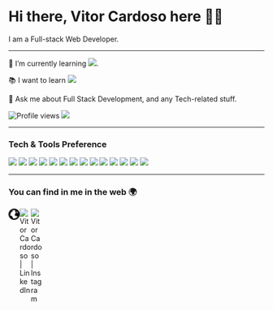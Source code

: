 # Hi there, Vitor Cardoso here 👋👋

I am a Full-stack Web Developer.

---
 
 🌱 I’m currently learning <img src="http://img.shields.io/badge/-Java-F89820?style=flat&logo=java&logoColor=white">.
 
 :books: I want to learn <img src="https://img.shields.io/badge/-C%20&%20C++-659ad2?style=flat&logo=c%2B%2B&logoColor=ffffff">
 
 💬 Ask me about Full Stack Development, and any Tech-related stuff.
 
 ![Profile views](https://gpvc.arturio.dev/vitor-m-cardoso)  <img src="https://img.shields.io/github/followers/vitor-m-cardoso?label=Follow" style=" float:left, margin-right:10px" />
 
 ---
 
 ### Tech & Tools Preference
 
<img src = "https://img.shields.io/badge/-HTML5-E34F26?style=flat&logo=html5&logoColor=white"> <img src = "https://img.shields.io/badge/-CSS3-1572B6?style=flat&logo=css3&logoColor=white">
<img src="https://img.shields.io/badge/-JavaScript-eed718?style=flat&logo=javascript&logoColor=ffffff">
<img src="https://img.shields.io/badge/-Bootstrap-563D7C?style=flat&logo=bootstrap&logoColor=white">
<img src="https://img.shields.io/badge/-React-000000?style=flat&logo=react&logoColor=00c8ff">
<img src="https://img.shields.io/badge/-MySQL-F29111?style=flat&logo=mysql&logoColor=FFFFFF">
<img src="https://img.shields.io/badge/-MongoDB-4DB33D?style=flat&logo=mongodb&logoColor=FFFFFF">
<img src="https://img.shields.io/badge/-Node.js-3C873A?style=flat&logo=Node.js&logoColor=white">
<img src="https://img.shields.io/badge/-Express.js-787878?style=flat">
<img src="http://img.shields.io/badge/-Git-F1502F?style=flat&logo=git&logoColor=FFFFFF">
<img src="http://img.shields.io/badge/-Github-000000?style=flat&logo=github&logoColor=FFFFFF">
<img src="http://img.shields.io/badge/-VS%20Code-007ACC?style=flat&logo=visual%20studio%20code&logoColor=white">
<img src="http://img.shields.io/badge/-Heroku-430098?style=flat&logo=heroku&logoColor=white">
<img src="https://img.shields.io/badge/-Python-black?style=flat&logo=python&logoColor=white">

---

### You can find in me in the web 🌍
[<img align="left" alt="vitor-m-cardoso" width="22px" src="https://raw.githubusercontent.com/iconic/open-iconic/master/svg/globe.svg" />][website]
[<img align="left" alt="Vitor Cardoso | LinkedIn" width="22px" src="https://cdn.jsdelivr.net/npm/simple-icons@v3/icons/linkedin.svg" />][linkedin]
[<img align="left" alt="Vitor Cardoso | Instagram" width="22px" src="https://cdn.jsdelivr.net/npm/simple-icons@v3/icons/instagram.svg" />][instagram]

<br/>

[website]: https://vitor-m-cardoso.github.io/
[instagram]: https://www.instagram.com/vitorcaardoso_/
[linkedin]: https://www.linkedin.com/in/vitormcardoso/
